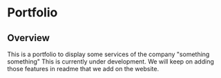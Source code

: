 # Portfolio

## Overview
This is a portfolio to display some services of the company "something something" This is currently under development. We will keep on adding those features in readme that we add on the website.